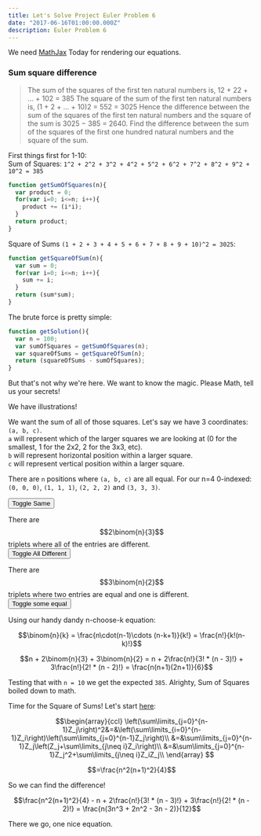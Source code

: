 ```yaml
---
title: Let's Solve Project Euler Problem 6
date: "2017-06-16T01:00:00.000Z"
description: Euler Problem 6
---
```


We need [MathJax](https://www.mathjax.org/) Today for rendering our equations.

### Sum square difference
>The sum of the squares of the first ten natural numbers is,
12 + 22 + ... + 102 = 385
The square of the sum of the first ten natural numbers is,
(1 + 2 + ... + 10)2 = 552 = 3025
Hence the difference between the sum of the squares of the first ten natural numbers and the square of the sum is 3025 − 385 = 2640.
Find the difference between the sum of the squares of the first one hundred natural numbers and the square of the sum.

First things first for 1-10:<br/>
Sum of Squares: `1^2 + 2^2 + 3^2 + 4^2 + 5^2 + 6^2 + 7^2 + 8^2 + 9^2 + 10^2 = 385`

```javascript
function getSumOfSquares(n){
  var product = 0;
  for(var i=0; i<=n; i++){
    product += (i*i);
  }
  return product;
}
```

Square of Sums `(1 + 2 + 3 + 4 + 5 + 6 + 7 + 8 + 9 + 10)^2 = 3025`:
```javascript
function getSquareOfSum(n){
  var sum = 0;
  for(var i=0; i<=n; i++){
    sum += i;
  }
  return (sum*sum);
}
```

The brute force is pretty simple:

```javascript
function getSolution(){
  var n = 100;
  var sumOfSquares = getSumOfSquares(n);
  var squareOfSums = getSquareOfSum(n);
  return (squareOfSums - sumOfSquares);
}
```

But that's not why we're here. We want to know the magic. Please Math, tell us your secrets!

We have illustrations!

<style>
  .box{
    height: 10px;
    width: 10px;
    display: inline-block;
    border: 1px solid black;
  }

  .row{
    font-size: 0;
    display: block;
  }

  .container:nth-child(2n) .row .box{
    background: blue;
  }

  .box.same{
    background: red !important;
  }

  .box.different{
    background: purple !important;
  }

  .box.someDifferent{
    background: green !important;
  }
</style>

<div id="test"></div>




We want the sum of all of those squares. Let's say we have 3 coordinates: `(a, b, c)`.<br/>
`a` will represent which of the larger squares we are looking at (0 for the smallest, 1 for the 2x2, 2 for the 3x3, etc).<br/>
`b` will represent horizontal position within a larger square.<br/>
`c` will represent vertical position within a larger square.<br/>

<div id="test2"></div>

There are `n` positions where `(a, b, c)` are all equal. For our n=4 0-indexed: `(0, 0, 0)`, `(1, 1, 1)`, `(2, 2, 2)` and `(3, 3, 3)`.<br/>

<button id="toggleSame">Toggle Same</button>

There are $$2\binom{n}{3}$$ triplets where all of the entries are different.<br/>
<button id="toggleAllDifferent">Toggle All Different</button>

There are $$3\binom{n}{2}$$ triplets where two entries are equal and one is different.<br/>
<button id="toggleSomeDifferent">Toggle some equal</button>

Using our handy dandy n-choose-k equation:

$$\binom{n}{k} = \frac{n\cdot(n-1)\cdots (n-k+1)}{k!} = \frac{n!}{k!(n-k)!}$$

$$n + 2\binom{n}{3} + 3\binom{n}{2} = n + 2\frac{n!}{3! * (n - 3)!} + 3\frac{n!}{2! * (n - 2)!} = \frac{n(n+1)(2n+1)}{6}$$

Testing that with `n = 10` we get the expected `385`. Alrighty, Sum of Squares boiled down to math.

Time for the Square of Sums! Let's start [here](https://math.stackexchange.com/a/329357):

$$\begin{array}{ccl}
\left(\sum\limits_{j=0}^{n-1}Z_j\right)^2&=&\left(\sum\limits_{i=0}^{n-1}Z_i\right)\left(\sum\limits_{j=0}^{n-1}Z_j\right)\\
&=&\sum\limits_{j=0}^{n-1}Z_j\left(Z_j+\sum\limits_{j\neq i}Z_i\right)\\
&=&\sum\limits_{j=0}^{n-1}Z_j^2+\sum\limits_{j\neq i}Z_iZ_j\\
\end{array}
$$

$$=\frac{n^2(n+1)^2}{4}$$

So we can find the difference!

$$\frac{n^2(n+1)^2}{4} - n + 2\frac{n!}{3! * (n - 3)!} + 3\frac{n!}{2! * (n - 2)!} = \frac{n(3n^3 + 2n^2 - 3n - 2)}{12}$$

There we go, one nice equation.

<script>
  function hasClass(target, nameOfClass){
    return (" " + target.className + " ").replace(/[\n\t]/g, " ").indexOf(nameOfClass) > -1;
  }

  function createSquares(n, anchor){
    var target = document.getElementById(anchor);
    for(var a=1; a<=n; a++){
      var newContainer = document.createElement("div");
      newContainer.setAttribute('class', 'container');
      target.append(newContainer);
      for(var b=0; b<a; b++){
        var newRow = document.createElement("div");
        newRow.setAttribute('class', 'row');
        newContainer.append(newRow);      
        for(var c=0; c<a; c++){
          var newBox = document.createElement("div");
          newBox.setAttribute('class', 'box');
          newRow.append(newBox);
        }
      }
    }
  }

  function toggleSquaresSame(n, anchor){
    var target = document.getElementById(anchor);
    for(var a=0; a < n; a++){
      var newContainer = target.children[a];
      for(var b=0; b<=a; b++){
        var newRow = newContainer.children[b];
        for(var c=0; c<=a; c++){
          var newBox = newRow.children[c];
          if(a === b && a === c){
            if(hasClass(newBox, "same"))
              newBox.classList.remove('same');
            else
              newBox.classList.add('same');
          }
        }
      }
    }
  }

  function toggleSomeDifferent(n, anchor){
    var target = document.getElementById(anchor);
    for(var a=0; a < n; a++){
      var newContainer = target.children[a];
      for(var b=0; b<=a; b++){
        var newRow = newContainer.children[b];
        for(var c=0; c<=a; c++){
          var newBox = newRow.children[c];
          if(a === b && a !== c ||
          b === c && b !== a ||
          a === c && a !== b){
            if(hasClass(newBox, "someDifferent"))
              newBox.classList.remove('someDifferent');
            else
              newBox.classList.add('someDifferent');            
          }
        }
      }
    }
  }

  function toggleAllDifferent(n, anchor){
    var target = document.getElementById(anchor);
    for(var a=0; a < n; a++){
      var newContainer = target.children[a];
      for(var b=0; b<=a; b++){
        var newRow = newContainer.children[b];
        for(var c=0; c<=a; c++){
          var newBox = newRow.children[c];
          if(a !== b && a !== c && b !== c){
            if(hasClass(newBox, "different"))
              newBox.classList.remove('different');
            else
              newBox.classList.add('different');
          }
        }
      }
    }
  }

  createSquares(4, "test");
  createSquares(4, "test2");
  document.getElementById("toggleSame").onclick = function(){
    toggleSquaresSame(4, "test2");
  }
  document.getElementById("toggleSomeDifferent").onclick = function(){
    toggleSomeDifferent(4, "test2");
  }

  document.getElementById("toggleAllDifferent").onclick = function(){
    toggleAllDifferent(4, "test2");
  }


</script>
